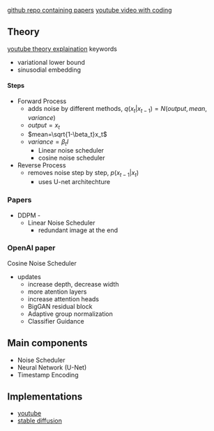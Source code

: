 [github repo containing papers](https://github.com/diff-usion/Awesome-Diffusion-Models)
[youtube video with coding](https://www.youtube.com/watch?v=a4Yfz2FxXiY)

## Theory
[youtube theory explaination](https://www.youtube.com/watch?v=HoKDTa5jHvg)
keywords
- variational lower bound
- sinusodial embedding
#### Steps
- Forward Process
	- adds noise by different methods, $q(x_t|x_{t-1})=N(output, mean, variance)$
	- $output=x_t$
	- $mean=\sqrt{1-\beta_t}x_t$
	- $variance=\beta_tI$
		- Linear noise scheduler
		- cosine noise scheduler
- Reverse Process
	- removes noise step by step, $p(x_{t-1}|x_t)$
		- uses U-net architechture

### Papers
- DDPM - 
	- Linear Noise Scheduler
		- redundant image at the end
### OpenAI paper
Cosine Noise Scheduler
- updates
	- increase depth, decrease width
	- more atention layers
	- increase attention heads
	- BigGAN residual block
	- Adaptive group normalization
	- Classifier Guidance

## Main components
- Noise Scheduler
- Neural Network (U-Net)
- Timestamp Encoding

## Implementations
- [youtube](https://www.youtube.com/watch?v=TBCRlnwJtZU)
- [stable diffusion](https://www.youtube.com/watch?v=ltLNYA3lWAQ)
